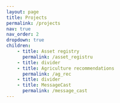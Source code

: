 ```yaml
---
layout: page
title: Projects
permalink: /projects
nav: true
nav_order: 2
dropdown: true
children:
    - title: Asset registry
      permalink: /asset_registru
    - title: divider
    - title: Agriculture recommendations
      permalink: /ag_rec
    - title: divider
    - title: MessageCast
      permalink: /message_cast
---
```


